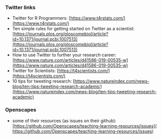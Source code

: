 ### Twitter links
* Twitter for R Programmers:  [https://www.t4rstats.com/](https://www.t4rstats.com/)
* Ten simple rules for getting started on Twitter as a scientist: [https://journals.plos.org/ploscompbiol/article?id=10.1371/journal.pcbi.1007513](https://journals.plos.org/ploscompbiol/article?id=10.1371/journal.pcbi.1007513)
* How to use Twitter to further your research career: [https://www.nature.com/articles/d41586-019-00535-w](https://www.nature.com/articles/d41586-019-00535-w)
* Twitter for Scientists: [https://t4scientists.com/](https://t4scientists.com/)
* 10 tips for tweeting research: [https://www.natureindex.com/news-blog/ten-tips-tweeting-research-academic](https://www.natureindex.com/news-blog/ten-tips-tweeting-research-academic)

### Openscapes
* some of their resources (as issues on their github): [https://github.com/Openscapes/teaching-learning-resources/issues]( https://github.com/Openscapes/teaching-learning-resources/issues)
